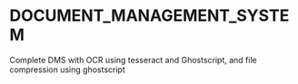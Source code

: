 # DOCUMENT_MANAGEMENT_SYSTEM
Complete DMS with OCR using tesseract and Ghostscript, and file compression using ghostscript
